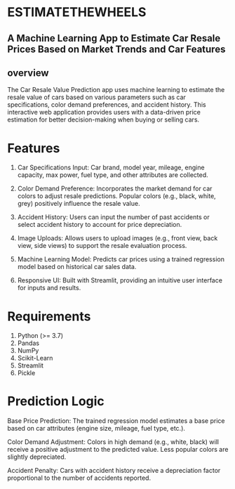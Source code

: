# ESTIMATETHEWHEELS

## A Machine Learning App to Estimate Car Resale Prices Based on Market Trends and Car Features

## overview
The Car Resale Value Prediction app uses machine learning to estimate the resale value of cars based on various parameters such as car specifications, color demand preferences, and accident history. This interactive web application provides users with a data-driven price estimation for better decision-making when buying or selling cars.

# Features
1. Car Specifications Input:
Car brand, model year, mileage, engine capacity, max power, fuel type, and other attributes are collected.

3. Color Demand Preference:
Incorporates the market demand for car colors to adjust resale predictions.
Popular colors (e.g., black, white, grey) positively influence the resale value.

3. Accident History:
Users can input the number of past accidents or select accident history to account for price depreciation.

4. Image Uploads:
Allows users to upload images (e.g., front view, back view, side views) to support the resale evaluation process.

5. Machine Learning Model:
Predicts car prices using a trained regression model based on historical car sales data.

6. Responsive UI:
Built with Streamlit, providing an intuitive user interface for inputs and results.

# Requirements
1. Python (>= 3.7)
2. Pandas
3. NumPy
4. Scikit-Learn
5. Streamlit
6. Pickle

# Prediction Logic

Base Price Prediction:
The trained regression model estimates a base price based on car attributes (engine size, mileage, fuel type, etc.).

Color Demand Adjustment:
Colors in high demand (e.g., white, black) will receive a positive adjustment to the predicted value.
Less popular colors are slightly depreciated.

Accident Penalty:
Cars with accident history receive a depreciation factor proportional to the number of accidents reported.
